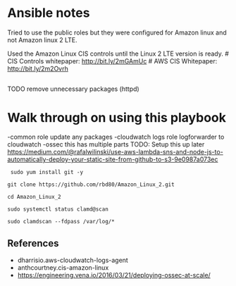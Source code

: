 # Ansible notes

Tried to use the public roles but they were configured for Amazon linux and not Amazon linux 2 LTE.  

Used the Amazon Linux CIS controls until the Linux 2 LTE version is ready.
    # CIS Controls whitepaper:  http://bit.ly/2mGAmUc
    # AWS CIS Whitepaper:       http://bit.ly/2m2Ovrh


## 
TODO remove unnecessary packages (httpd)



# Walk through on using this playbook
-common role
    update any packages
-cloudwatch logs role
    logforwarder to cloudwatch
-ossec
    this has multiple parts
    TODO:  Setup this up later https://medium.com/@rafalwilinski/use-aws-lambda-sns-and-node-js-to-automatically-deploy-your-static-site-from-github-to-s3-9e0987a073ec
     


```
 sudo yum install git -y
```

```
git clone https://github.com/rbd80/Amazon_Linux_2.git
```

```
cd Amazon_Linux_2

```

```
sudo systemctl status clamd@scan
```


```
sudo clamdscan --fdpass /var/log/*
```






## References
- dharrisio.aws-cloudwatch-logs-agent
- anthcourtney.cis-amazon-linux
- https://engineering.vena.io/2016/03/21/deploying-ossec-at-scale/